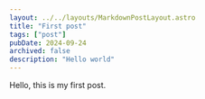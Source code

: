 ```yaml
---
layout: ../../layouts/MarkdownPostLayout.astro
title: "First post"
tags: ["post"]
pubDate: 2024-09-24
archived: false
description: "Hello world"
---
```


Hello, this is my first post.